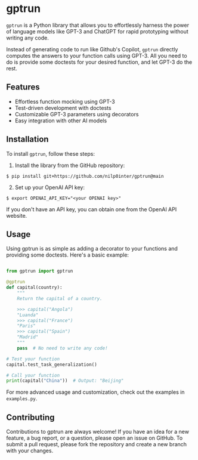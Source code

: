 # gptrun

`gptrun` is a Python library that allows you to effortlessly harness the power
of language models like GPT-3 and ChatGPT for rapid prototyping without writing
any code.

Instead of generating code to run like Github's Copilot, `gptrun` directly
computes the answers to your function calls using GPT-3. All you need to do is
provide some doctests for your desired function, and let GPT-3 do the rest.

## Features

- Effortless function mocking using GPT-3
- Test-driven development with doctests
- Customizable GPT-3 parameters using decorators
- Easy integration with other AI models

## Installation

To install `gptrun`, follow these steps:

1. Install the library from the GitHub repository:

```console
$ pip install git+https://github.com/nilp0inter/gptrun@main
```

2. Set up your OpenAI API key:

```console
$ export OPENAI_API_KEY="<your OPENAI key>"
```
If you don't have an API key, you can obtain one from the OpenAI API website.

## Usage

Using gptrun is as simple as adding a decorator to your functions and providing
some doctests. Here's a basic example:

```python

from gptrun import gptrun

@gptrun
def capital(country):
    """
    Return the capital of a country.

    >>> capital("Angola")
    "Luanda"
    >>> capital("France")
    "Paris"
    >>> capital("Spain")
    "Madrid"
    """
    pass  # No need to write any code!

# Test your function
capital.test_task_generalization()

# Call your function
print(capital("China"))  # Output: "Beijing"
```
For more advanced usage and customization, check out the examples in `examples.py`.

## Contributing

Contributions to gptrun are always welcome! If you have an idea for a new
feature, a bug report, or a question, please open an issue on GitHub. To submit
a pull request, please fork the repository and create a new branch with your
changes.

